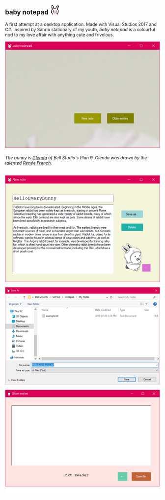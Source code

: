 ## baby notepad ![icon](baby_notepad/baby_notepad/Resources/bun_icon.png)

A first attempt at a desktop application. Made with Visual Studios 2017 and C#. Inspired by Sanrio stationary of my youth, *baby notepad* is a colourful nod to my love affair with anything cute and frivolous. 

![screen_1](baby_notepad/baby_notepad/Resources/screenshots/1.png)  

###### The bunny is [Glenda](https://9p.io/plan9/glenda.html) of Bell Studio's Plan 9. Glenda was drawn by the talented [Renée French](http://www.reneefrench.com/).
![screen_2](baby_notepad/baby_notepad/Resources/screenshots/2.png)  

![screen_3](baby_notepad/baby_notepad/Resources/screenshots/3.png)  

![screen_4](baby_notepad/baby_notepad/Resources/screenshots/4.png)  

